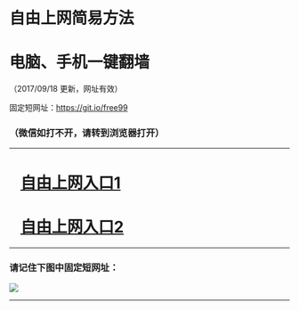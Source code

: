 ﻿# 自由上网简易方法

# 电脑、手机一键翻墙

（2017/09/18 更新，网址有效）

固定短网址：https://git.io/free99

### （微信如打不开，请转到浏览器打开）


***





# &nbsp;&nbsp; <a href="http://ft843111094.fwq-tz1005.info/fwqtz01.html?t=091800112242 " target="_blank">自由上网入口1</a>
# &nbsp;&nbsp; <a href="http://ft233523447.fwq-tz1006.info/fwqtz02.html?t=09180017845 " target="_blank">自由上网入口2</a>
***

### 请记住下图中固定短网址：

<img src="https://s3-us-west-2.amazonaws.com/fwq-1001/yjfq-20170905okok.png" /> 


***

